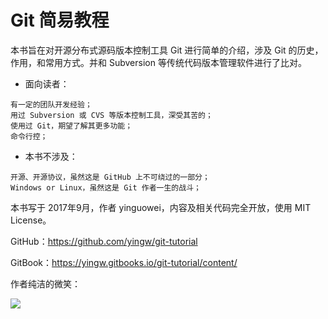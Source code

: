 # Git 简易教程



本书旨在对开源分布式源码版本控制工具 Git 进行简单的介绍，涉及 Git 的历史，作用，和常用方式。并和 Subversion 等传统代码版本管理软件进行了比对。

- 面向读者：

```
有一定的团队开发经验；
用过 Subversion 或 CVS 等版本控制工具，深受其苦的；
使用过 Git，期望了解其更多功能；
命令行控；
```

- 本书不涉及：

```
开源、开源协议，虽然这是 GitHub 上不可绕过的一部分；
Windows or Linux，虽然这是 Git 作者一生的战斗；
```

本书写于 2017年9月，作者 yinguowei，内容及相关代码完全开放，使用 MIT License。

GitHub：https://github.com/yingw/git-tutorial

GitBook：https://yingw.gitbooks.io/git-tutorial/content/

作者纯洁的微笑：

![](https://avatars1.githubusercontent.com/u/1177503?v=4&s=230)

